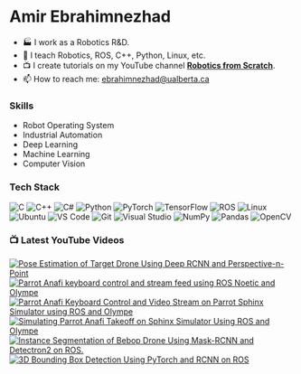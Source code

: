 # Amir Ebrahimnezhad

<!--
**amir-ebram/amir-ebram** is a ✨ _special_ ✨ repository because its `README.md` (this file) appears on your GitHub profile.
-->

- 🏭 I work as a Robotics R&D.
- 🌱 I teach Robotics, ROS, C++, Python, Linux, etc.
- 📺 I create tutorials on my YouTube channel [**Robotics from Scratch**](https://www.youtube.com/@RoboticsfromScratch/videos).
- 📫 How to reach me: ebrahimnezhad@ualberta.ca


### Skills

- Robot Operating System
- Industrial Automation
- Deep Learning
- Machine Learning
- Computer Vision

### Tech Stack

![C](https://img.shields.io/badge/-C-05122A?style=flat&logo=C&color=353535) ![C++](https://img.shields.io/badge/-C++-05122A?style=flat&logo=C%2B%2B&color=353535) ![C#](https://img.shields.io/badge/-C%23-05122A?style=flat&logo=C%20Sharp&color=353535) ![Python](https://img.shields.io/badge/-Python-05122A?style=flat&logo=Python&color=353535) ![PyTorch](https://img.shields.io/badge/-PyTorch-05122A?style=flat&logo=PyTorch&color=353535) ![TensorFlow](https://img.shields.io/badge/-TensorFlow-05122A?style=flat&logo=TensorFlow&color=353535) ![ROS](https://img.shields.io/badge/-ROS-05122A?style=flat&logo=ROS&color=353535) ![Linux](https://img.shields.io/badge/-Linux-05122A?style=flat&logo=Linux&color=353535) ![Ubuntu](https://img.shields.io/badge/-Ubuntu-05122A?style=flat&logo=Ubuntu&color=353535) ![VS Code](https://img.shields.io/badge/-VS%20Code-05122A?style=flat&logo=Visual-Studio-Code&color=353535) ![Git](https://img.shields.io/badge/-Git-05122A?style=flat&logo=Git&color=353535) ![Visual Studio](https://img.shields.io/badge/-Visual%20Studio-05122A?style=flat&logo=Visual-Studio&color=353535) ![NumPy](https://img.shields.io/badge/-NumPy-05122A?style=flat&logo=NumPy&color=353535) ![Pandas](https://img.shields.io/badge/-Pandas-05122A?style=flat&logo=Pandas&color=353535) ![OpenCV](https://img.shields.io/badge/-OpenCV-05122A?style=flat&logo=OpenCV&color=353535)

### 📺 Latest YouTube Videos

<!-- BEGIN YOUTUBE-CARDS -->
[![Pose Estimation of Target Drone Using Deep RCNN and Perspective-n-Point](https://ytcards.demolab.com/?id=BkIIqfIxMTs&title=Pose+Estimation+of+Target+Drone+Using+Deep+RCNN+and+Perspective-n-Point&lang=en&timestamp=1670022502&background_color=%230d1117&title_color=%23ffffff&stats_color=%23dedede&max_title_lines=1&width=250&border_radius=5 "Pose Estimation of Target Drone Using Deep RCNN and Perspective-n-Point")](https://www.youtube.com/watch?v=BkIIqfIxMTs)
[![Parrot Anafi keyboard control and stream feed using ROS Noetic and Olympe](https://ytcards.demolab.com/?id=pFoxr34zqeo&title=Parrot+Anafi+keyboard+control+and+stream+feed+using+ROS+Noetic+and+Olympe&lang=en&timestamp=1668471629&background_color=%230d1117&title_color=%23ffffff&stats_color=%23dedede&max_title_lines=1&width=250&border_radius=5 "Parrot Anafi keyboard control and stream feed using ROS Noetic and Olympe")](https://www.youtube.com/watch?v=pFoxr34zqeo)
[![Parrot Anafi Keyboard Control and Video Stream on Parrot Sphinx Simulator using ROS and Olympe](https://ytcards.demolab.com/?id=hSR7DoVhKHs&title=Parrot+Anafi+Keyboard+Control+and+Video+Stream+on+Parrot+Sphinx+Simulator+using+ROS+and+Olympe&lang=en&timestamp=1668468290&background_color=%230d1117&title_color=%23ffffff&stats_color=%23dedede&max_title_lines=1&width=250&border_radius=5 "Parrot Anafi Keyboard Control and Video Stream on Parrot Sphinx Simulator using ROS and Olympe")](https://www.youtube.com/watch?v=hSR7DoVhKHs)
[![Simulating Parrot Anafi Takeoff on Sphinx Simulator Using ROS and Olympe](https://ytcards.demolab.com/?id=K0SV6iAGwxQ&title=Simulating+Parrot+Anafi+Takeoff+on+Sphinx+Simulator+Using+ROS+and+Olympe&lang=en&timestamp=1668467850&background_color=%230d1117&title_color=%23ffffff&stats_color=%23dedede&max_title_lines=1&width=250&border_radius=5 "Simulating Parrot Anafi Takeoff on Sphinx Simulator Using ROS and Olympe")](https://www.youtube.com/watch?v=K0SV6iAGwxQ)
[![Instance Segmentation of Bebop Drone Using Mask-RCNN and Detectron2 on ROS.](https://ytcards.demolab.com/?id=PyeEfQfsmZQ&title=Instance+Segmentation+of+Bebop+Drone+Using+Mask-RCNN+and+Detectron2+on+ROS.&lang=en&timestamp=1668455998&background_color=%230d1117&title_color=%23ffffff&stats_color=%23dedede&max_title_lines=1&width=250&border_radius=5 "Instance Segmentation of Bebop Drone Using Mask-RCNN and Detectron2 on ROS.")](https://www.youtube.com/watch?v=PyeEfQfsmZQ)
[![3D Bounding Box Detection Using PyTorch and RCNN on ROS](https://ytcards.demolab.com/?id=A8w5kYs2kAM&title=3D+Bounding+Box+Detection+Using+PyTorch+and+RCNN+on+ROS&lang=en&timestamp=1668455082&background_color=%230d1117&title_color=%23ffffff&stats_color=%23dedede&max_title_lines=1&width=250&border_radius=5 "3D Bounding Box Detection Using PyTorch and RCNN on ROS")](https://www.youtube.com/watch?v=A8w5kYs2kAM)
<!-- END YOUTUBE-CARDS -->


